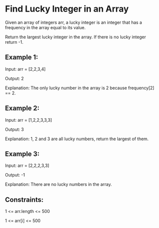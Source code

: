# Find Lucky Integer in an Array
Given an array of integers arr, a lucky integer is an integer that has a frequency in the array equal to its value.

Return the largest lucky integer in the array. If there is no lucky integer return -1.

 

## Example 1:

Input: arr = [2,2,3,4]

Output: 2

Explanation: The only lucky number in the array is 2 because frequency[2] == 2.

## Example 2:

Input: arr = [1,2,2,3,3,3]

Output: 3

Explanation: 1, 2 and 3 are all lucky numbers, return the largest of them.

## Example 3:

Input: arr = [2,2,2,3,3]

Output: -1

Explanation: There are no lucky numbers in the array.
 

## Constraints:

1 <= arr.length <= 500

1 <= arr[i] <= 500
